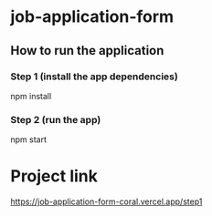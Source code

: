 # job-application-form

## How to run the application

### Step 1 (install the app dependencies)
npm install

### Step 2 (run the app)

npm start


# Project link

https://job-application-form-coral.vercel.app/step1

